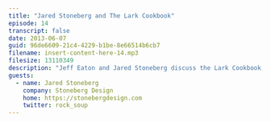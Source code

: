 ```yaml
---
title: "Jared Stoneberg and The Lark Cookbook"
episode: 14
transcript: false
date: 2013-06-07
guid: 96de6609-21c4-4229-b1be-8e66514b6cb7
filename: insert-content-here-14.mp3
filesize: 13110349
description: "Jeff Eaton and Jared Stoneberg discuss the Lark Cookbook, a Kickstarter-funded print/digital project powered by structured content."
guests: 
  - name: Jared Stoneberg
    company: Stoneberg Design
    home: https://stonebergdesign.com
    twitter: rock_soup
---
```

